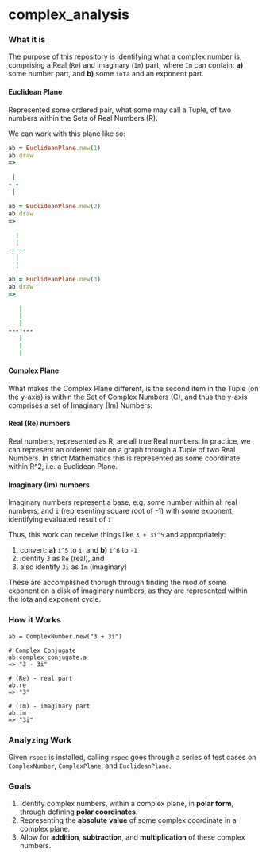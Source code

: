 # complex_analysis

### What it is
The purpose of this repository is identifying what a complex number is, comprising a Real (`Re`) and Imaginary (`Im`) part, where `Im` can contain: **a)** some number part, and **b)** some `iota` and an exponent part.

#### Euclidean Plane

Represented some ordered pair, what some may call a Tuple, of two numbers within the Sets of Real Numbers (R).

We can work with this plane like so:

```ruby
ab = EuclideanPlane.new(1)
ab.draw
=> 

 |
- -
 |

ab = EuclideanPlane.new(2)
ab.draw
=> 

  |
  |
-- --
  |
  |

ab = EuclideanPlane.new(3)
ab.draw
=> 

   |
   |
   |
--- ---
   |
   |
   |

```

#### Complex Plane

What makes the Complex Plane different, is the second item in the Tuple (on the y-axis) is within the Set of Complex Numbers (C), and thus the y-axis comprises a set of Imaginary (Im) Numbers.

#### Real (Re) numbers
Real numbers, represented as R, are all true Real numbers. In practice, we can represent an ordered pair on a graph through a Tuple of two Real Numbers. In strict Mathematics this is represented as some coordinate within R^2, i.e. a Euclidean Plane.

#### Imaginary (Im) numbers
Imaginary numbers represent a base, e.g. some number within all real numbers, and `i` (representing square root of -1) with some exponent, identifying evaluated result of `i`

Thus, this work can receive things like `3 + 3i^5` and appropriately: 

1. convert: **a)** `i^5` to `i`, and **b)** `i^6` to `-1`
2. identify `3` as `Re` (real), and
3. also identify `3i` as `Im` (imaginary)

These are accomplished thorugh through finding the mod of some exponent on a disk of imaginary numbers, as they are represented within the iota and exponent cycle.

### How it Works
```
ab = ComplexNumber.new("3 + 3i")

# Complex Conjugate
ab.complex_conjugate.a
=> "3 - 3i"

# (Re) - real part
ab.re
=> "3"

# (Im) - imaginary part
ab.im
=> "3i"
```


### Analyzing Work
Given `rspec` is installed, calling `rspec` goes through a series of test cases on `ComplexNumber`, `ComplexPlane`, and `EuclideanPlane`.

### Goals

1. Identify complex numbers, within a complex plane, in **polar form**, through defining **polar coordinates**.
2. Representing the **absolute value** of some complex coordinate in a complex plane.
3. Allow for **addition**, **subtraction**, and **multiplication** of these complex numbers.
